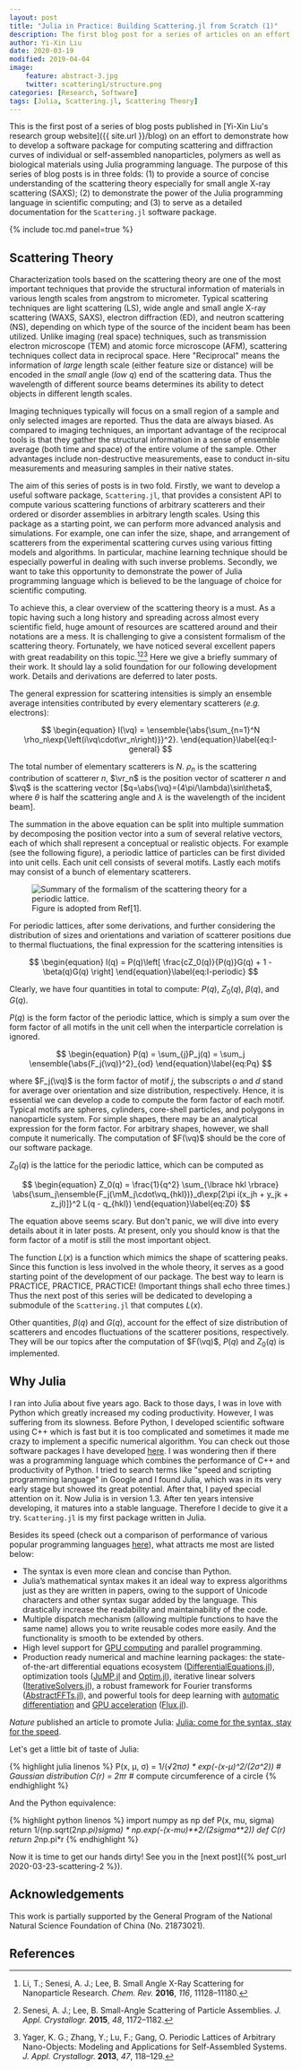 ```yaml
---
layout: post
title: "Julia in Practice: Building Scattering.jl from Scratch (1)"
description: The first blog post for a series of articles on an effort to demonstrate how to develop a package from scratch for computing scattering and diffraction curves of individual or self-assembled nanoparticles, polymers as well as biological materials using Julia programming language.
author: Yi-Xin Liu
date: 2020-03-19
modified: 2019-04-04
image:
    feature: abstract-3.jpg
    twitter: scattering1/structure.png
categories: [Research, Software]
tags: [Julia, Scattering.jl, Scattering Theory]
---
```


This is the first post of a series of blog posts published in [Yi-Xin Liu's research group website]({{ site.url }}/blog) on an effort to demonstrate how to develop a software package for computing scattering and diffraction curves of individual or self-assembled nanoparticles, polymers as well as biological materials using Julia programming language. The purpose of this series of blog posts is in three folds: (1) to provide a source of concise understanding of the scattering theory especially for small angle X-ray scattering (SAXS); (2) to demonstrate the power of the Julia programming language in scientific computing; and (3) to serve as a detailed documentation for the `Scattering.jl` software package.

<!--more-->

{% include toc.md panel=true %}

## Scattering Theory
Characterization tools based on the scattering theory are one of the most important techniques that provide the structural information of materials in various length scales from angstrom to micrometer. Typical scattering techniques are light scattering (LS), wide angle and small angle X-ray scattering (WAXS, SAXS), electron diffraction (ED), and neutron scattering (NS), depending on which type of the source of the incident beam has been utilized. Unlike imaging (real space) techniques, such as transmission electron microscope (TEM) and atomic force microscope (AFM), scattering techniques collect data in reciprocal space. Here "Reciprocal" means the information of *large* length scale (either feature size or distance) will be encoded in the *small* angle (*low* $q$) end of the scattering data. Thus the wavelength of different source beams determines its ability to detect objects in different length scales.

Imaging techniques typically will focus on a small region of a sample and only selected images are reported. Thus the data are always biased. As compared to imaging techniques, an important advantage of the reciprocal tools is that they gather the structural information in a sense of ensemble average (both time and space) of the entire volume of the sample. Other advantages include non-destructive measurements, ease to conduct in-situ measurements and measuring samples in their native states.

The aim of this series of posts is in two fold. Firstly, we want to develop a useful software package, `Scattering.jl`, that provides a consistent API to compute various scattering functions of arbitrary scatterers and their ordered or disorder assemblies in arbitrary length scales. Using this package as a starting point, we can perform more advanced analysis and simulations. For example, one can infer the size, shape, and arrangement of scatterers from the experimental scattering curves using various fitting models and algorithms. In particular, machine learning technique should be especially powerful in dealing with such inverse problems. Secondly, we want to take this opportunity to demonstrate the power of Julia programming language which is believed to be the language of choice for scientific computing.

To achieve this, a clear overview of the scattering theory is a must. As a topic having such a long history and spreading across almost every scientific field, huge amount of resources are scattered around and their notations are a mess. It is challenging to give a consistent formalism of the scattering theory. Fortunately, we have noticed several excellent papers with great readability on this topic.[^Senesi2016][^Senesi2015][^Yager2013] Here we give a briefly summary of their work. It should lay a solid foundation for our following development work. Details and derivations are deferred to later posts.

The general expression for scattering intensities is simply an ensemble average intensities contributed by every elementary scatterers (*e.g.* electrons):

$$
\begin{equation}
    I(\vq) = \ensemble{\abs{\sum_{n=1}^N \rho_n\exp{\left(i\vq\cdot\vr_n\right)}}^2}.
\end{equation}\label{eq:I-general}
$$

The total number of elementary scatterers is $N$. $\rho_n$ is the scattering contribution of scatterer $n$, $\vr_n$ is the position vector of scatterer $n$ and $\vq$ is the scattering vector [$q=\abs{\vq}=(4\pi/\lambda)\sin\theta$, where $\theta$ is half the scattering angle and $\lambda$ is the wavelength of the incident beam].

The summation in the above equation can be split into multiple summation by decomposing the position vector into a sum of several relative vectors, each of which shall represent a conceptual or realistic objects. For example (see the following figure), a periodic lattice of particles can be first divided into unit cells. Each unit cell consists of several motifs. Lastly each motifs may consist of a bunch of elementary scatterers.

<figure>
    <img src="{{ site.url }}/images/scattering1/structure.png" alt="Summary of the formalism of the scattering theory for a periodic lattice.">
    <figcaption>Figure is adopted from Ref[1].</figcaption>
</figure>

For periodic lattices, after some derivations, and further considering the distribution of sizes and orientations and variation of scatterer positions due to thermal fluctuations, the final expression for the scattering intensities is

$$
\begin{equation}
    I(q) = P(q)\left[ \frac{cZ_0(q)}{P(q)}G(q) + 1 - \beta(q)G(q) \right]
\end{equation}\label{eq:I-periodic}
$$

Clearly, we have four quantities in total to compute: $P(q)$, $Z_0(q)$, $\beta(q)$, and $G(q)$.

$P(q)$ is the form factor of the periodic lattice, which is simply a sum over the form factor of all motifs in the unit cell when the interparticle correlation is ignored.

$$
\begin{equation}
    P(q) = \sum_{j}P_j(q) = \sum_j \ensemble{\abs{F_j(\vq)}^2}_{od}
\end{equation}\label{eq:Pq}
$$

where $F_j(\vq)$ is the form factor of motif $j$, the subscripts $o$ and $d$ stand for average over orientation and size distribution, respectively. Hence, it is essential we can develop a code to compute the form factor of each motif. Typical motifs are spheres, cylinders, core-shell particles, and polygons in nanoparticle system. For simple shapes, there may be an analytical expression for the form factor. For arbitrary shapes, however, we shall compute it numerically. The computation of $F(\vq)$ should be the core of our software package.

$Z_0(q)$ is the lattice for the periodic lattice, which can be computed as

$$
\begin{equation}
    Z_0(q) = \frac{1}{q^2} \sum_{\lbrace hkl \rbrace} \abs{\sum_j\ensemble{F_j(\mM_j\cdot\vq_{hkl})}_d\exp[2\pi i(x_jh + y_jk + z_jl)]}^2 L(q - q_{hkl})
\end{equation}\label{eq:Z0}
$$

The equation above seems scary. But don't panic, we will dive into every details about it in later posts. At present, only you should know is that the form factor of a motif is still the most important object.

The function $L(x)$ is a function which mimics the shape of scattering peaks. Since this function is less involved in the whole theory, it serves as a good starting point of the development of our package. The best way to learn is PRACTICE, PRACTICE, PRACTICE! (Important things shall echo three times.) Thus the next post of this series will be dedicated to developing a submodule of the `Scattering.jl` that computes $L(x)$.

Other quantities, $\beta(q)$ and $G(q)$, account for the effect of size distribution of scatterers and encodes fluctuations of the scatterer positions, respectively. They will be our topics after the computation of $F(\vq)$, $P(q)$ and $Z_0(q)$ is implemented.

## Why Julia
I ran into Julia about five years ago. Back to those days, I was in love with Python which greatly increased my coding productivity. However, I was suffering from its slowness. Before Python, I developed scientific software using C++ which is fast but it is too complicated and sometimes it made me crazy to implement a specific numerical algorithm. You can check out those software packages I have developed [here](/software). I was wondering then if there was a programming language which combines the performance of C++ and productivity of Python. I tried to search terms like "speed and scripting programming language" in Google and I found Julia, which was in its very early stage but showed its great potential. After that, I payed special attention on it. Now Julia is in version 1.3. After ten years intensive developing, it matures into a stable language. Therefore I decide to give it a try. `Scattering.jl` is my first package written in Julia.

Besides its speed (check out a comparison of performance of various popular programming languages [here](https://julialang.org/benchmarks/)), what attracts me most are listed below:

- The syntax is even more clean and concise than Python.
- Julia’s mathematical syntax makes it an ideal way to express algorithms just as they are written in papers, owing to the support of Unicode characters and other syntax sugar added by the language. This drastically increase the readability and maintainability of the code.
- Multiple dispatch mechanism (allowing multiple functions to have the same name) allows you to write reusable codes more easily. And the functionality is smooth to be extended by others.
- High level support for [GPU computing](https://juliagpu.org/cuda/) and parallel programming.
- Production ready numerical and machine learning packages: the state-of-the-art differential equations ecosystem ([DifferentialEquations.jl](https://juliadiffeq.org/)), optimization tools ([JuMP.jl](https://github.com/JuliaOpt/JuMP.jl) and [Optim.jl](https://github.com/JuliaNLSolvers/Optim.jl)), iterative linear solvers ([IterativeSolvers.jl](https://github.com/JuliaMath/IterativeSolvers.jl)), a robust framework for Fourier transforms ([AbstractFFTs.jl](https://github.com/JuliaMath/AbstractFFTs.jl)), and powerful tools for deep learning with [automatic differentiation](https://www.juliadiff.org/) and [GPU acceleration](https://github.com/JuliaGPU/CuArrays.jl) ([Flux.jl](https://github.com/FluxML/Flux.jl)).

*Nature* published an article to promote Julia: [Julia: come for the syntax, stay for the speed](https://www.nature.com/articles/d41586-019-02310-3).

Let's get a little bit of taste of Julia:

{% highlight julia linenos %}
P(x, μ, σ) = 1/(√2π*σ) * exp(-(x-μ)^2/(2σ^2)) # Gaussian distribution
C(r) = 2π*r # compute circumference of a circle
{% endhighlight %}

And the Python equivalence:

{% highlight python linenos %}
import numpy as np
def P(x, mu, sigma)
    return 1/(np.sqrt(2*np.pi)*sigma) * np.exp(-(x-mu)**2/(2*sigma**2))
def C(r)
    return 2*np.pi*r
{% endhighlight %}

Now it is time to get our hands dirty! See you in the [next post]({% post_url 2020-03-23-scattering-2 %}).

## Acknowledgements
This work is partially supported by the General Program of the National Natural Science Foundation of China (No. 21873021).

## References
[^Senesi2016]: Li, T.; Senesi, A. J.; Lee, B. Small Angle X-Ray Scattering for Nanoparticle Research. *Chem. Rev.* **2016**, *116*, 11128–11180.
[^Senesi2015]: Senesi, A. J.; Lee, B. Small-Angle Scattering of Particle Assemblies. *J. Appl. Crystallogr.* **2015**, *48*, 1172–1182.
[^Yager2013]: Yager, K. G.; Zhang, Y.; Lu, F.; Gang, O. Periodic Lattices of Arbitrary Nano-Objects: Modeling and Applications for Self-Assembled Systems. *J. Appl. Crystallogr.* **2013**, *47*, 118–129.

